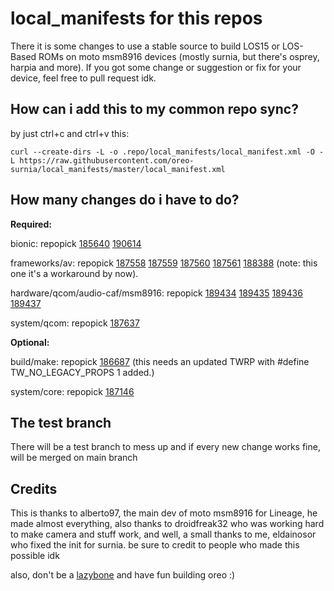 # local_manifests for this repos
There it is some changes to use a stable source to build LOS15 or LOS-Based ROMs on moto msm8916 devices (mostly surnia, but there's osprey, harpia and more). If you got some change or suggestion or fix for your device, feel free to pull request idk.

## How can i add this to my common repo sync?
by just ctrl+c and ctrl+v this:
```
curl --create-dirs -L -o .repo/local_manifests/local_manifest.xml -O -L https://raw.githubusercontent.com/oreo-surnia/local_manifests/master/local_manifest.xml
```

## How many changes do i have to do?
**Required:**

bionic: repopick [185640](https://review.lineageos.org/#/c/185640/) [190614](https://review.lineageos.org/#/c/190614/) 

frameworks/av: repopick [187558](https://review.lineageos.org/#/c/187558/) [187559](https://review.lineageos.org/#/c/187559/) [187560](https://review.lineageos.org/#/c/187560/) [187561](https://review.lineageos.org/#/c/187561/) [188388](https://review.lineageos.org/#/c/188388/) (note: this one it's a workaround by now).

hardware/qcom/audio-caf/msm8916: repopick [189434](https://review.lineageos.org/#/c/189434/) [189435](https://review.lineageos.org/#/c/189435/) [189436](https://review.lineageos.org/#/c/189436/) [189437](https://review.lineageos.org/#/c/189437/)

system/qcom: repopick [187637](https://review.lineageos.org/#/c/187637)

**Optional:**

build/make: repopick [186687](https://review.lineageos.org/#/c/186687/) (this needs an updated TWRP with #define TW_NO_LEGACY_PROPS 1 added.)

system/core: repopick [187146](https://review.lineageos.org/#/c/187146)


## The test branch
There will be a test branch to mess up and if every new change works fine, will be merged on main branch

## Credits
This is thanks to alberto97, the main dev of moto msm8916 for Lineage, he made almost everything, also thanks to droidfreak32 who was working hard to make camera and stuff work, and well, a small thanks to me, eldainosor who fixed the init for surnia. be sure to credit to people who made this possible idk

also, don't be a [lazybone](https://gist.github.com/eldainosor/84bb9f911385b573712d9e932fa549d3) and have fun building oreo :)
